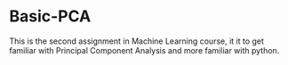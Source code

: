 # Basic-PCA
This is the second assignment in Machine Learning course, it it to get familiar with Principal Component Analysis and more familiar with python.
